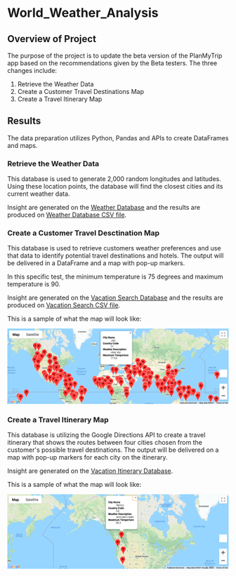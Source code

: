 # World_Weather_Analysis

## Overview of Project

The purpose of the project is to update the beta version of the PlanMyTrip app based on the recommendations given by the Beta testers. The three changes include: 

1. Retrieve the Weather Data
2. Create a Customer Travel Destinations Map
3. Create a Travel Itinerary Map

## Results

The data preparation utilizes Python, Pandas and APIs to create DataFrames and maps. 

### Retrieve the Weather Data

This database is used to generate 2,000 random longitudes and latitudes. Using these location points, the database will find the closest cities and its current weather data. 

Insight are generated on the <a href="Weather_Database/Weather_Database.ipynb">Weather Database</a> and the results are produced on <a href="Weather_Database/WeatherPy_Database.csv">Weather Database CSV file</a>. 

### Create a Customer Travel Desctination Map

This database is used to retrieve customers weather preferences and use that data to identify potential travel destinations and hotels. The output will be delivered in a DataFrame and a map with pop-up markers. 

In this specific test, the minimum temperature is 75 degrees and maximum temperature is 90. 

Insight are generated on the <a href="Vacation_Search/Vacation_Search.ipynb">Vacation Search Database</a> and the results are produced on <a href="Vacation_Search/WeatherPy_vacation.csv">Vacation Search CSV file</a>. 

This is a sample of what the map will look like: 

<img src="Vacation_Search/WeatherPy_vacation_map.png" width="700">

### Create a Travel Itinerary Map

This database is utilizing the Google Directions API to create a travel itinerary that shows the routes between four cities chosen from the customer's possible travel destinations. The output will be delivered on a map with pop-up markers for each city on the itinerary. 

Insight are generated on the <a href="Vacation_Itinerary/Vacation_Itinerary.ipynb">Vacation Itinerary Database</a>.

This is a sample of what the map will look like: 

<img src="Vacation_Itinerary/WeatherPy_travel_map_markers.png" width="700">
